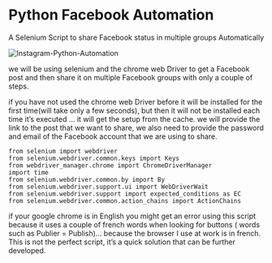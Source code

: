 # Python Facebook Automation
A Selenium Script to share Facebook status in multiple groups Automatically

![Instagram-Python-Automation](https://miro.medium.com/max/2400/1*9VryBS4mvUIIViO27i3ymQ.jpeg)

we will be using selenium and the chrome web Driver to get a Facebook post and then share it on multiple Facebook groups with only a couple of steps.

if you have not used the chrome web Driver before it will be installed for the first time(will take only a few seconds), but then it will not be installed each time it’s executed … it will get the setup from the cache. we will provide the link to the post that we want to share, we also need to provide the password and email of the Facebook account that we are using to share.

```
from selenium import webdriver
from selenium.webdriver.common.keys import Keys
from webdriver_manager.chrome import ChromeDriverManager
import time
from selenium.webdriver.common.by import By
from selenium.webdriver.support.ui import WebDriverWait
from selenium.webdriver.support import expected_conditions as EC
from selenium.webdriver.common.action_chains import ActionChains
```

if your google chrome is in English you might get an error using this script because it uses a couple of french words when looking for buttons ( words such as Publier = Publish)… because the browser I use at work is in french.
This is not the perfect script, it’s a quick solution that can be further developed.
